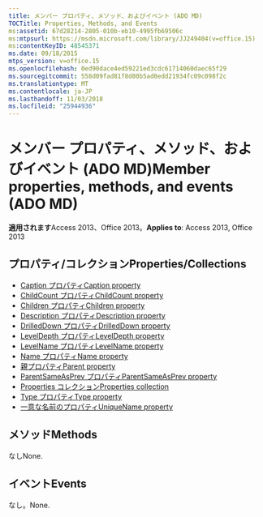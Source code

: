 ```yaml
---
title: メンバー プロパティ、メソッド、およびイベント (ADO MD)
TOCTitle: Properties, Methods, and Events
ms:assetid: 67d28214-2805-010b-eb10-4995fb69506c
ms:mtpsurl: https://msdn.microsoft.com/library/JJ249404(v=office.15)
ms:contentKeyID: 48545371
ms.date: 09/18/2015
mtps_version: v=office.15
ms.openlocfilehash: 0ed90dace4ed59221ed3cdc61714060daec65f29
ms.sourcegitcommit: 558d09fad81f8d80b5ad0edd21934fc09c098f2c
ms.translationtype: MT
ms.contentlocale: ja-JP
ms.lasthandoff: 11/03/2018
ms.locfileid: "25944936"
---
```

# <a name="member-properties-methods-and-events-ado-md"></a><span data-ttu-id="e98f8-102">メンバー プロパティ、メソッド、およびイベント (ADO MD)</span><span class="sxs-lookup"><span data-stu-id="e98f8-102">Member properties, methods, and events (ADO MD)</span></span>

<span data-ttu-id="e98f8-103">**適用されます**Access 2013、Office 2013。</span><span class="sxs-lookup"><span data-stu-id="e98f8-103">**Applies to**: Access 2013, Office 2013</span></span>

## <a name="propertiescollections"></a><span data-ttu-id="e98f8-104">プロパティ/コレクション</span><span class="sxs-lookup"><span data-stu-id="e98f8-104">Properties/Collections</span></span>

- [<span data-ttu-id="e98f8-105">Caption プロパティ</span><span class="sxs-lookup"><span data-stu-id="e98f8-105">Caption property</span></span>](caption-property-ado-md.md)
- [<span data-ttu-id="e98f8-106">ChildCount プロパティ</span><span class="sxs-lookup"><span data-stu-id="e98f8-106">ChildCount property</span></span>](childcount-property-ado-md.md)
- [<span data-ttu-id="e98f8-107">Children プロパティ</span><span class="sxs-lookup"><span data-stu-id="e98f8-107">Children property</span></span>](children-property-ado-md.md)
- [<span data-ttu-id="e98f8-108">Description プロパティ</span><span class="sxs-lookup"><span data-stu-id="e98f8-108">Description property</span></span>](description-property-ado-md.md)
- [<span data-ttu-id="e98f8-109">DrilledDown プロパティ</span><span class="sxs-lookup"><span data-stu-id="e98f8-109">DrilledDown property</span></span>](drilleddown-property-ado-md.md)
- [<span data-ttu-id="e98f8-110">LevelDepth プロパティ</span><span class="sxs-lookup"><span data-stu-id="e98f8-110">LevelDepth property</span></span>](leveldepth-property-ado-md.md)
- [<span data-ttu-id="e98f8-111">LevelName プロパティ</span><span class="sxs-lookup"><span data-stu-id="e98f8-111">LevelName property</span></span>](levelname-property-ado-md.md)
- [<span data-ttu-id="e98f8-112">Name プロパティ</span><span class="sxs-lookup"><span data-stu-id="e98f8-112">Name property</span></span>](name-property-ado-md.md)
- [<span data-ttu-id="e98f8-113">親プロパティ</span><span class="sxs-lookup"><span data-stu-id="e98f8-113">Parent property</span></span>](parent-property-ado-md.md)
- [<span data-ttu-id="e98f8-114">ParentSameAsPrev プロパティ</span><span class="sxs-lookup"><span data-stu-id="e98f8-114">ParentSameAsPrev property</span></span>](parentsameasprev-property-ado-md.md)
- [<span data-ttu-id="e98f8-115">Properties コレクション</span><span class="sxs-lookup"><span data-stu-id="e98f8-115">Properties collection</span></span>](properties-collection-ado.md)
- [<span data-ttu-id="e98f8-116">Type プロパティ</span><span class="sxs-lookup"><span data-stu-id="e98f8-116">Type property</span></span>](type-property-ado-md.md)
- [<span data-ttu-id="e98f8-117">一意な名前のプロパティ</span><span class="sxs-lookup"><span data-stu-id="e98f8-117">UniqueName property</span></span>](uniquename-property-ado-md.md)


## <a name="methods"></a><span data-ttu-id="e98f8-118">メソッド</span><span class="sxs-lookup"><span data-stu-id="e98f8-118">Methods</span></span>

<span data-ttu-id="e98f8-119">なし</span><span class="sxs-lookup"><span data-stu-id="e98f8-119">None.</span></span>

## <a name="events"></a><span data-ttu-id="e98f8-120">イベント</span><span class="sxs-lookup"><span data-stu-id="e98f8-120">Events</span></span>

<span data-ttu-id="e98f8-121">なし。</span><span class="sxs-lookup"><span data-stu-id="e98f8-121">None.</span></span>

